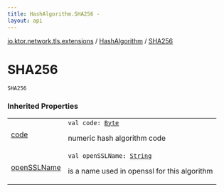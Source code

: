 ```yaml
---
title: HashAlgorithm.SHA256 - 
layout: api
---
```


<div class='api-docs-breadcrumbs'><a href="../index.html">io.ktor.network.tls.extensions</a> / <a href="index.html">HashAlgorithm</a> / <a href="./-s-h-a256.html">SHA256</a></div>

# SHA256

<div class="signature"><code><span class="identifier">SHA256</span></code></div>

### Inherited Properties

<table class="api-docs-table">
<tbody>
<tr>
<td markdown="1">

<a href="code.html">code</a>


</td>
<td markdown="1">
<div class="signature"><code><span class="keyword">val </span><span class="identifier">code</span><span class="symbol">: </span><a href="https://kotlinlang.org/api/latest/jvm/stdlib/kotlin/-byte/index.html"><span class="identifier">Byte</span></a></code></div>

numeric hash algorithm code


</td>
</tr>
<tr>
<td markdown="1">

<a href="open-s-s-l-name.html">openSSLName</a>


</td>
<td markdown="1">
<div class="signature"><code><span class="keyword">val </span><span class="identifier">openSSLName</span><span class="symbol">: </span><a href="https://kotlinlang.org/api/latest/jvm/stdlib/kotlin/-string/index.html"><span class="identifier">String</span></a></code></div>

is a name used in openssl for this algorithm


</td>
</tr>
</tbody>
</table>

